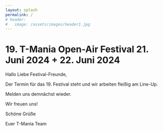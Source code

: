 ```yaml
---
layout: splash
permalink: /
# header:
#   image: /assets/images/header1.jpg
---
```


# 19. T-Mania Open-Air Festival 21. Juni 2024 + 22. Juni 2024

<!-- ![Flyer 2023 Vorderseite]( {{ '/assets/images/2023-flyer.jpg' | relative_url }} )

![Flyer 2023 Rückseite]( {{ '/assets/images/2023-flyer2.jpg' | relative_url }} ) -->

<!-- 
### Es gibt keinen Vorverkauf! Nur Tageskasse. Und es kommt garantiert jeder rein!
 -->
Hallo Liebe Festival-Freunde,

<!-- dieses Jahr wird es wieder ein T-Mania geben.  -->

Der Termin für das 19. Festival steht und wir arbeiten fleißig am Line-Up.

Melden uns demnächst wieder.
<!-- Das [Line-Up](/lineup) ist komplett und wir sind schon fleißig am Organisieren. -->

Wir freuen uns!

Schöne Grüße

Euer T-Mania Team

<!--
### Es gibt keinen Vorverkauf! Nur Tageskasse. Und es kommt garantiert jeder rein!

![Flyer 2022 Vorderseite]( {{ '/assets/images/2022-flyer.png' | relative_url }} )

### Gefördert von:

[![Neustart Miteinander](/assets/partner-logos/neustart-miteinander.png)](https://www.bra.nrw.de/foerderportal-wirtschaft/foerderportal/verbaende-vereine/sonderprogramm-neustart-miteinander)

 -->